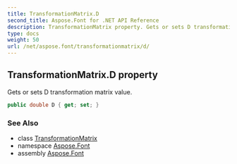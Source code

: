```yaml
---
title: TransformationMatrix.D
second_title: Aspose.Font for .NET API Reference
description: TransformationMatrix property. Gets or sets D transformation matrix value
type: docs
weight: 50
url: /net/aspose.font/transformationmatrix/d/
---
```

## TransformationMatrix.D property

Gets or sets D transformation matrix value.

```csharp
public double D { get; set; }
```

### See Also

* class [TransformationMatrix](../)
* namespace [Aspose.Font](../../transformationmatrix/)
* assembly [Aspose.Font](../../../)


